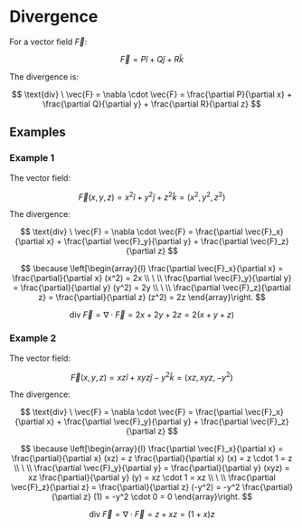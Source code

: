 # Divergence

For a vector field $\vec{F}$:

$$
\vec{F} = P\hat{i} + Q\hat{j} + R\hat{k}
$$

The divergence is:

$$
\text{div} \ \vec{F} = \nabla \cdot \vec{F} = \frac{\partial P}{\partial x} + \frac{\partial Q}{\partial y} + \frac{\partial R}{\partial z}
$$

## Examples

### Example 1

The vector field:

$$
\vec{F}(x,y,z) = x^2 \hat{i} + y^2 \hat{j} + z^2 \hat{k} = (x^2, y^2, z^2)
$$

The divergence:

$$
\text{div} \ \vec{F} = \nabla \cdot \vec{F} = \frac{\partial \vec{F}_x}{\partial x} + \frac{\partial \vec{F}_y}{\partial y} + \frac{\partial \vec{F}_z}{\partial z}
$$

$$
\because \left[\begin{array}{l}
\frac{\partial \vec{F}_x}{\partial x} = \frac{\partial}{\partial x} (x^2) = 2x
\\
\ 
\\
\frac{\partial \vec{F}_y}{\partial y} = \frac{\partial}{\partial y} (y^2) = 2y
\\
\ 
\\
\frac{\partial \vec{F}_z}{\partial z} = \frac{\partial}{\partial z} (z^2) = 2z
\end{array}\right.
$$

$$
\text{div} \ \vec{F} = \nabla \cdot \vec{F} = 2x + 2y + 2z = 2(x+y+z)
$$

### Example 2

The vector field:

$$
\vec{F}(x,y,z) = xz \hat{i} + xyz \hat{j} - y^2 \hat{k} = (xz, xyz, -y^2)
$$

The divergence:

$$
\text{div} \ \vec{F} = \nabla \cdot \vec{F} = \frac{\partial \vec{F}_x}{\partial x} + \frac{\partial \vec{F}_y}{\partial y} + \frac{\partial \vec{F}_z}{\partial z}
$$

$$
\because \left[\begin{array}{l}
\frac{\partial \vec{F}_x}{\partial x} = \frac{\partial}{\partial x} (xz) = z \frac{\partial}{\partial x} (x) = z \cdot 1 = z
\\
\ 
\\
\frac{\partial \vec{F}_y}{\partial y} = \frac{\partial}{\partial y} (xyz) = xz \frac{\partial}{\partial y} (y) = xz \cdot 1 = xz
\\
\ 
\\
\frac{\partial \vec{F}_z}{\partial z} = \frac{\partial}{\partial z} (-y^2) = -y^2 \frac{\partial}{\partial z} (1) = -y^2 \cdot 0 = 0
\end{array}\right.
$$

$$
\text{div} \ \vec{F} = \nabla \cdot \vec{F} = z + xz = (1+x)z
$$
